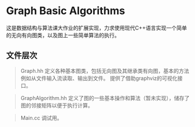 # Graph Basic Algorithms

这是数据结构与算法课大作业的扩展实现，力求使用现代C++语言实现一个简单的无向有向图类，以及图上一些简单算法的执行。

## 文件层次

> Graph.hh 
> 定义各种基本图类，包括无向图及其继承类有向图，基本的方法例如从文件输入流读取、输出到文件。
> 提供了借助graphviz的可视化接口。

> GraphAlgorithm.hh
> 定义了图的一些基本操作和算法（暂未实现），储存了图的邻接矩阵以便于执行计算。

> Main.cc
> 调试用。